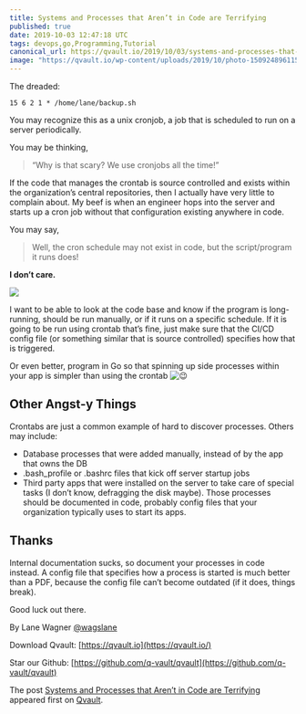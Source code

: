 ```yaml
---
title: Systems and Processes that Aren’t in Code are Terrifying
published: true
date: 2019-10-03 12:47:18 UTC
tags: devops,go,Programming,Tutorial
canonical_url: https://qvault.io/2019/10/03/systems-and-processes-that-arent-in-code-are-terrifying/
image: "https://qvault.io/wp-content/uploads/2019/10/photo-1509248961158-e54f6934749c-1024x710.jpg"
---
```


The dreaded:

```
15 6 2 1 * /home/lane/backup.sh
```

You may recognize this as a unix cronjob, a job that is scheduled to run on a server periodically.

You may be thinking,

> “Why is that scary? We use cronjobs all the time!”

If the code that manages the crontab is source controlled and exists within the organization’s central repositories, then I actually have very little to complain about. My beef is when an engineer hops into the server and starts up a cron job without that configuration existing anywhere in code.

You may say,

> Well, the cron schedule may not exist in code, but the script/program it runs does!

**I don’t care.**

![](https://qvault.io/wp-content/uploads/2019/10/26ipc1.jpg)

I want to be able to look at the code base and know if the program is long-running, should be run manually, or if it runs on a specific schedule. If it is going to be run using crontab that’s fine, just make sure that the CI/CD config file (or something similar that is source controlled) specifies how that is triggered.

Or even better, program in Go so that spinning up side processes within your app is simpler than using the crontab ![😉](https://s.w.org/images/core/emoji/12.0.0-1/72x72/1f609.png)

## Other Angst-y Things

Crontabs are just a common example of hard to discover processes. Others may include:

- Database processes that were added manually, instead of by the app that owns the DB
- .bash\_profile or .bashrc files that kick off server startup jobs
- Third party apps that were installed on the server to take care of special tasks (I don’t know, defragging the disk maybe). Those processes should be documented in code, probably config files that your organization typically uses to start its apps.

## Thanks

Internal documentation sucks, so document your processes in code instead. A config file that specifies how a process is started is much better than a PDF, because the config file can’t become outdated (if it does, things break).

Good luck out there.

By Lane Wagner [@wagslane](https://twitter.com/wagslane)

Download Qvault: [https://qvault.io](https://qvault.io/)

Star our Github: [https://github.com/q-vault/qvault](https://github.com/q-vault/qvault)

The post [Systems and Processes that Aren’t in Code are Terrifying](https://qvault.io/2019/10/03/systems-and-processes-that-arent-in-code-are-terrifying/) appeared first on [Qvault](https://qvault.io).

